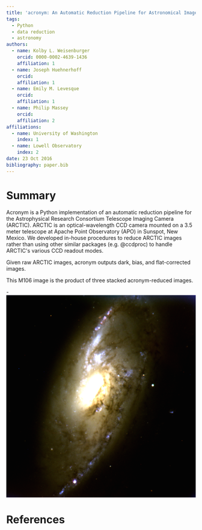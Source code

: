 ```yaml
---
title: 'acronym: An Automatic Reduction Pipeline for Astronomical Images'
tags:
  - Python
  - data reduction
  - astronomy
authors:
  - name: Kolby L. Weisenburger
    orcid: 0000-0002-4639-1436
    affiliation: 1
  - name: Joseph Huehnerhoff
    orcid:
    affiliation: 1
  - name: Emily M. Levesque
    orcid:
    affiliation: 1
  - name: Philip Massey
    orcid:
    affiliation: 2
affiliations:
  - name: University of Washington
    index: 1
  - name: Lowell Observatory
    index: 2
date: 23 Oct 2016
bibliography: paper.bib
---
```


# Summary

Acronym is a Python implementation of an automatic reduction pipeline for the Astrophysical Research Consortium Telescope Imaging Camera (ARCTIC). ARCTIC is an optical-wavelength CCD camera mounted on a 3.5 meter telescope at Apache Point Observatory (APO) in Sunspot, New Mexico. We developed in-house procedures to reduce ARCTIC images rather than using other similar packages (e.g. @ccdproc) to handle ARCTIC's various CCD readout modes.

Given raw ARCTIC images, acronym outputs dark, bias, and flat-corrected images. 

This M106 image is the product of three stacked acronym-reduced images.

-![M106 in all its glory.](Aligned_m106.png)

# References 
